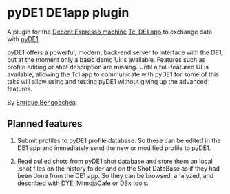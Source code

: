 # pyDE1 DE1app plugin

A plugin for the [Decent Espresso machine](https://decentespresso.com/) [Tcl DE1 app](https://github.com/decentespresso/de1app) to exchange data with [pyDE1](https://github.com/jeffsf/pyDE1).

pyDE1 offers a powerful, modern, back-end server to interface with the DE1, but at the moment only a basic demo UI is available. Features such as profile editing or shot description are missing. Until a full-featured UI is available, allowing the Tcl app to communicate with pyDE1 for some of this taks will allow using and testing pyDE1 without giving up the advanced features.

By [Enrique Bengoechea](https://github.com/ebengoechea/).

## Planned features

1. Submit profiles to pyDE1 profile database. So these can be edited in the DE1 app and immediately send the new or modified profile to pyDE1.

2. Read pulled shots from pyDE1 shot database and store them on local .shot files on the history folder and on the Shot DataBase as if they had been done from the DE1 app. So they can be browsed, analyzed, and described with DYE, MimojaCafe or DSx tools.
